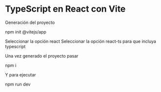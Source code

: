 # TypeScript en React con Vite

Generación del proyecto

npm init @vitejs/app <nombre-proyecto>

Seleccionar la opción react
Seleccionar la opción react-ts para que incluya typescript

Una vez generado el proyecto pasar

npm i

Y para ejecutar

npm run dev